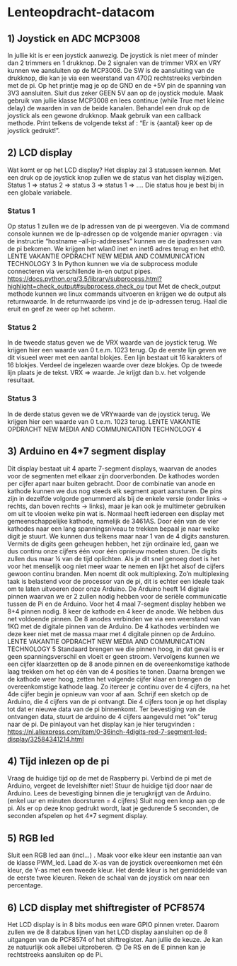 # Lenteopdracht-datacom

## 1) Joystick en ADC MCP3008
In jullie kit is er een joystick aanwezig. De joystick is niet meer of minder dan 2 trimmers en 1
drukknop. De 2 signalen van de trimmer VRX en VRY kunnen we aansluiten op de MCP3008. De SW
is de aansluiting van de drukknop, die kan je via een weerstand van 470Ω rechtstreeks verbinden
met de pi. Op het printje mag je op de GND en de +5V pin de spanning van 3V3 aansluiten. Sluit dus
zeker GEEN 5V aan op de joystick module.
Maak gebruik van jullie klasse MCP3008 en lees continue (while True met kleine delay) de waarden
in van de beide kanalen.
Behandel een druk op de joystick als een gewone drukknop. Maak gebruik van een callback
methode. Print telkens de volgende tekst af : “Er is {aantal} keer op de joystick gedrukt!”.

## 2) LCD display
Wat komt er op het LCD display?
Het display zal 3 statussen kennen. Met een druk op de joystick knop zullen we de status van het
display wijzigen. Status 1 => status 2 => status 3 => status 1 => ….
Die status hou je best bij in een globale variabele.
### Status 1
Op status 1 zullen we de Ip adressen van de pi weergeven.
Via de command console kunnen we de Ip-adressen op de volgende manier opvragen : via de
instructie “hostname –all-ip-addresses” kunnen we de ipadressen van de pi bekomen. We krijgen
het wlan0 inet en inet6 adres terug en het eth0.
LENTE VAKANTIE OPDRACHT
NEW MEDIA AND COMMUNICATION TECHNOLOGY
3
In Python kunnen we via de subprocess module connecteren via verschillende in-en output pipes.
https://docs.python.org/3.5/library/subprocess.html?highlight=check_output#subprocess.check_ou
tput
Met de check_output methode kunnen we linux commands uitvoeren en krijgen we de output als
returnwaarde.
In de returnwaarde ips vind je de ip-adressen terug. Haal die eruit en geef ze weer op het scherm.
### Status 2
In de tweede status geven we de VRX waarde van de joystick terug. We krijgen hier een waarde van
0 t.e.m. 1023 terug. Op de eerste lijn geven we dit visueel weer met een aantal blokjes. Een lijn
bestaat uit 16 karakters of 16 blokjes. Verdeel de ingelezen waarde over deze blokjes. Op de
tweede lijn plaats je de tekst. VRX => waarde. Je krijgt dan b.v. het volgende resultaat.
### Status 3
In de derde status geven we de VRYwaarde van de joystick terug. We krijgen hier een waarde van 0
t.e.m. 1023 terug.
LENTE VAKANTIE OPDRACHT
NEW MEDIA AND COMMUNICATION TECHNOLOGY
4

## 3) Arduino en 4*7 segment display
Dit display bestaat uit 4 aparte 7-segment displays, waarvan de anodes voor de segmenten met
elkaar zijn doorverbonden. De kathodes worden per cijfer apart naar buiten gebracht. Door de
combinatie van anode en kathode kunnen we dus nog steeds elk segment apart aansturen. De pins
zijn in dezelfde volgorde genummerd als bij de enkele versie (onder links -> rechts, dan boven rechts
-> links), maar je kan ook je multimeter gebruiken om uit te vlooien welke pin wat is.
Normaal heeft iedereen een display met gemeenschappelijke kathode, namelijk de 3461AS.
Door één van de vier kathodes naar een lang spanningsniveau te trekken bepaal je naar welke digit
je stuurt. We kunnen dus telkens maar naar 1 van de 4 digits aansturen. Vermits de digits geen
geheugen hebben, het zijn ordinaire led, gaan we dus continu onze cijfers één voor één opnieuw
moeten sturen. De digits zullen dus maar ¼ van de tijd oplichten. Als je dit snel genoeg doet is het
voor het menselijk oog niet meer waar te nemen en lijkt het alsof de cijfers gewoon continu
branden. Men noemt dit ook multiplexing. Zo’n multiplexing taak is belastend voor de processor van
de pi, dit is echter een ideale taak om te laten uitvoeren door onze Arduino.
De Arduino heeft 14 digitale pinnen waarvan we er 2 zullen nodig hebben voor de seriële
communicatie tussen de Pi en de Arduino. Voor het 4 maal 7-segment display hebben we 8+4
pinnen nodig. 8 keer de kathode en 4 keer de anode. We hebben dus net voldoende pinnen.
De 8 anodes verbinden we via een weerstand van 1KΩ met de digitale pinnen van de Arduino. De 4
kathodes verbinden we deze keer niet met de massa maar met 4 digitale pinnen op de Arduino.
LENTE VAKANTIE OPDRACHT
NEW MEDIA AND COMMUNICATION TECHNOLOGY
5
Standaard brengen we die pinnen hoog, in dat geval is er geen spanningsverschil en vloeit er geen
stroom. Vervolgens kunnen we een cijfer klaarzetten op de 8 anode pinnen en de overeenkomstige
kathode laag trekken om het op één van de 4 posities te tonen. Daarna brengen we de kathode
weer hoog, zetten het volgende cijfer klaar en brengen de overeenkomstige kathode laag. Zo
itereer je continu over de 4 cijfers, na het 4de cijfer begin je opnieuw van voor af aan.
Schrijf een sketch op de Arduino, die 4 cijfers van de pi ontvangt. Die 4 cijfers toon je op het display
tot dat er nieuwe data van de pi binnenkomt. Ter bevestiging van de ontvangen data, stuurt de
arduino de 4 cijfers aangevuld met “ok” terug naar de pi.
De pinlayout van het display kan je hier terugvinden :
https://nl.aliexpress.com/item/0-36inch-4digits-red-7-segment-led-display/32584341214.html

## 4) Tijd inlezen op de pi
Vraag de huidige tijd op de met de Raspberry pi. Verbind de pi met de Arduino, vergeet de
levelshifter niet!
Stuur de huidige tijd door naar de Arduino. Lees de bevestiging binnen die je terugkrijgt van de
Arduino. (enkel uur en minuten doorsturen = 4 cijfers)
Sluit nog een knop aan op de pi. Als er op deze knop gedrukt wordt, laat je gedurende 5 seconden,
de seconden afspelen op het 4*7 segment display.

## 5) RGB led
Sluit een RGB led aan (incl…) . Maak voor elke kleur een instantie aan van de klasse PWM_led. Laad
de X-as van de joystick overeenkomen met één kleur, de Y-as met een tweede kleur. Het derde kleur
is het gemiddelde van de eerste twee kleuren. Reken de schaal van de joystick om naar een
percentage.

## 6) LCD display met shiftregister of PCF8574
Het LCD display is in 8 bits modus een ware GPIO pinnen vreter. Daarom zullen we de 8 databus
lijnen van het LCD display aansluiten op de 8 uitgangen van de PCF8574 of het shiftregister. Aan
jullie de keuze. Je kan ze natuurlijk ook allebei uitproberen. 😊 De RS en de E pinnen kan je
rechtstreeks aansluiten op de Pi.
